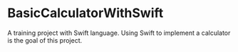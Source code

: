 BasicCalculatorWithSwift
========================

A training project with Swift language. Using Swift to implement a calculator is the goal of this project.
